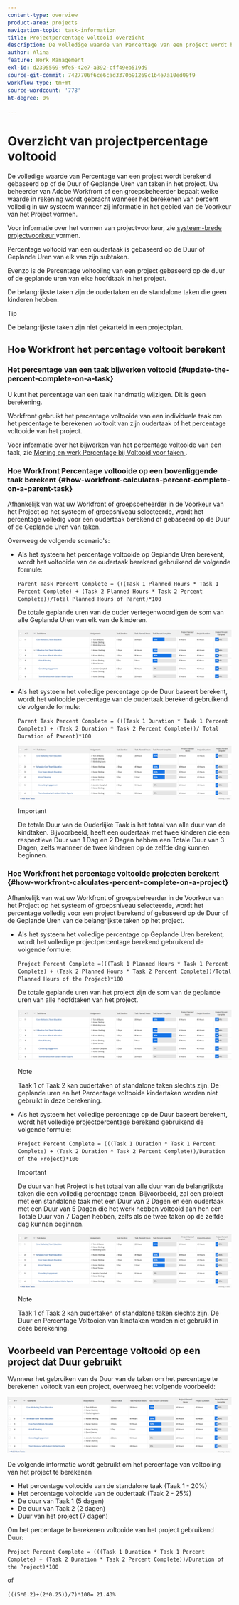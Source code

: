 ```yaml
---
content-type: overview
product-area: projects
navigation-topic: task-information
title: Projectpercentage voltooid overzicht
description: De volledige waarde van Percentage van een project wordt berekend gebaseerd op of de Geplande Duur of de Geplande Uren van taken in het project. Uw beheerder van Adobe Workfront of een groepsbeheerder bepaalt welke waarde in rekening wordt gebracht wanneer het berekenen van percent volledig in uw systeem wanneer zij informatie in het gebied van de Voorkeur van het Project vormen. Voor informatie over het vormen van projectvoorkeur, zie systeem-brede projectvoorkeur vormen.
author: Alina
feature: Work Management
exl-id: d2395569-9fe5-42e7-a392-cff49eb519d9
source-git-commit: 7427706f6ce6cad3370b91269c1b4e7a10ed09f9
workflow-type: tm+mt
source-wordcount: '778'
ht-degree: 0%

---
```


# Overzicht van projectpercentage voltooid

<!-- Audited 01/2024 -->

De volledige waarde van Percentage van een project wordt berekend gebaseerd op of de Duur of Geplande Uren van taken in het project. Uw beheerder van Adobe Workfront of een groepsbeheerder bepaalt welke waarde in rekening wordt gebracht wanneer het berekenen van percent volledig in uw systeem wanneer zij informatie in het gebied van de Voorkeur van het Project vormen.

Voor informatie over het vormen van projectvoorkeur, zie [ systeem-brede projectvoorkeur ](../../../administration-and-setup/set-up-workfront/configure-system-defaults/set-project-preferences.md) vormen.

Percentage voltooid van een oudertaak is gebaseerd op de Duur of Geplande Uren van elk van zijn subtaken.

Evenzo is de Percentage voltooiing van een project gebaseerd op de duur of de geplande uren van elke hoofdtaak in het project.

De belangrijkste taken zijn de oudertaken en de standalone taken die geen kinderen hebben.

>[!TIP]
>
>De belangrijkste taken zijn niet gekarteld in een projectplan.

## Hoe Workfront het percentage voltooit berekent

### Het percentage van een taak bijwerken voltooid {#update-the-percent-complete-on-a-task}

U kunt het percentage van een taak handmatig wijzigen. Dit is geen berekening.

Workfront gebruikt het percentage voltooide van een individuele taak om het percentage te berekenen voltooit van zijn oudertaak of het percentage voltooide van het project.

Voor informatie over het bijwerken van het percentage voltooide van een taak, zie [ Mening en werk Percentage bij Voltooid voor taken ](../../../manage-work/projects/updating-work-in-a-project/view-update-percent-complete-for-tasks.md).

### Hoe Workfront Percentage voltooide op een bovenliggende taak berekent {#how-workfront-calculates-percent-complete-on-a-parent-task}

Afhankelijk van wat uw Workfront of groepsbeheerder in de Voorkeur van het Project op het systeem of groepsniveau selecteerde, wordt het percentage volledig voor een oudertaak berekend of gebaseerd op de Duur of de Geplande Uren van taken.

Overweeg de volgende scenario&#39;s:

* Als het systeem het percentage voltooide op Geplande Uren berekent, wordt het voltooide van de oudertaak berekend gebruikend de volgende formule:

  `Parent Task Percent Complete = (((Task 1 Planned Hours * Task 1 Percent Complete) + (Task 2 Planned Hours * Task 2 Percent Complete))/Total Planned Hours of Parent)*100`

  De totale geplande uren van de ouder vertegenwoordigen de som van alle Geplande Uren van elk van de kinderen.

  ![](assets/project-with-tasks-percent-complete-planned-hours-calculation.png)

* Als het systeem het volledige percentage op de Duur baseert berekent, wordt het voltooide percentage van de oudertaak berekend gebruikend de volgende formule:

  `Parent Task Percent Complete = (((Task 1 Duration * Task 1 Percent Complete) + (Task 2 Duration * Task 2 Percent Complete))/ Total Duration of Parent)*100`

  ![](assets/project-with-tasks-percent-complete-duration-calculation.png)

  >[!IMPORTANT]
  >
  >De totale Duur van de Ouderlijke Taak is het totaal van alle duur van de kindtaken. Bijvoorbeeld, heeft een oudertaak met twee kinderen die een respectieve Duur van 1 Dag en 2 Dagen hebben een Totale Duur van 3 Dagen, zelfs wanneer de twee kinderen op de zelfde dag kunnen beginnen.


### Hoe Workfront het percentage voltooide projecten berekent {#how-workfront-calculates-percent-complete-on-a-project}

Afhankelijk van wat uw Workfront of groepsbeheerder in de Voorkeur van het Project op het systeem of groepsniveau selecteerde, wordt het percentage volledig voor een project berekend of gebaseerd op de Duur of de Geplande Uren van de belangrijkste taken op het project.

* Als het systeem het volledige percentage op Geplande Uren berekent, wordt het volledige projectpercentage berekend gebruikend de volgende formule:

  `Project Percent Complete =(((Task 1 Planned Hours * Task 1 Percent Complete) + (Task 2 Planned Hours * Task 2 Percent Complete))/Total Planned Hours of the Project)*100`

  De totale geplande uren van het project zijn de som van de geplande uren van alle hoofdtaken van het project.

  ![](assets/project-with-tasks-percent-complete-planned-hours-calculation.png)

  >[!NOTE]
  >
  >Taak 1 of Taak 2 kan oudertaken of standalone taken slechts zijn. De geplande uren en het Percentage voltooide kindertaken worden niet gebruikt in deze berekening.

* Als het systeem het volledige percentage op de Duur baseert berekent, wordt het volledige projectpercentage berekend gebruikend de volgende formule:

  `Project Percent Complete = (((Task 1 Duration * Task 1 Percent Complete) + (Task 2 Duration * Task 2 Percent Complete))/Duration of the Project)*100`

  >[!IMPORTANT]
  >
  >De duur van het Project is het totaal van alle duur van de belangrijkste taken die een volledig percentage tonen. Bijvoorbeeld, zal een project met een standalone taak met een Duur van 2 Dagen en een oudertaak met een Duur van 5 Dagen die het werk hebben voltooid aan hen een Totale Duur van 7 Dagen hebben, zelfs als de twee taken op de zelfde dag kunnen beginnen.

  ![](assets/project-with-tasks-percent-complete-duration-calculation.png)

  >[!NOTE]
  >
  >Taak 1 of Taak 2 kan oudertaken of standalone taken slechts zijn. De Duur en Percentage Voltooien van kindtaken worden niet gebruikt in deze berekening.

## Voorbeeld van Percentage voltooid op een project dat Duur gebruikt

Wanneer het gebruiken van de Duur van de taken om het percentage te berekenen voltooit van een project, overweeg het volgende voorbeeld:

![](assets/project-with-tasks-percent-complete-duration-calculation.png)

De volgende informatie wordt gebruikt om het percentage van voltooiing van het project te berekenen

* Het percentage voltooide van de standalone taak (Taak 1 - 20%)
* Het percentage voltooide van de oudertaak (Taak 2 - 25%)
* De duur van Taak 1 (5 dagen)
* De duur van Taak 2 (2 dagen)
* Duur van het project (7 dagen)


Om het percentage te berekenen voltooide van het project gebruikend Duur:

`Project Percent Complete = (((Task 1 Duration * Task 1 Percent Complete) + (Task 2 Duration * Task 2 Percent Complete))/Duration of the Project)*100`

of

`(((5*0.2)+(2*0.25))/7)*100= 21.43%`


<!--drafted, this was the old example:

When using the Planned Duration of the tasks to calculate the percent complete of a project, consider the following example:

percent_complete_on_project_example.png

Only the parent task (Task 1) and the standalone task (Task 8) are used to calculate the percent complete of the project.

The secondary parents of Task 1 are used to calculate the percent complete of the main parent (Task 1).

To calculate the percent complete of the main parent (Task 1), first calculate the percent complete of its secondary parents:

Task 5 Percent Complete = ((14 * 0.75 + 12 * 0.25)/(12 + 14))*100 = 51.92%

Task 2 Percent Complete = ((5 * 0.7 + 2 * 0.5)/(5 + 2))*100 = 64.29 %

Then, to calculate the percent complete of the main parent (Task 1), use the following formula:

Task 1 Percent Complete =((56 * 0.5192 + 7 * 0.6429)/63)*100 = 53.29%

To calculate the percent complete of the project, you will need to have the following numbers ready:

Task 1 Duration (63 hours) and Percent Complete (53.29%)
Task 8 Duration (100 hours) and Percent Complete (4%)
Now, to calculate the percent complete of the project, use the following formula:

Project Percent Complete =((100 * 0.04 + 63 * 0.5329))/163)*100 = 23.05%
-->
